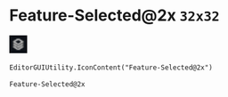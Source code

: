 # Feature-Selected@2x `32x32`
<img src="/img/Feature-Selected.png" width=32 height=32>

``` CSharp
EditorGUIUtility.IconContent("Feature-Selected@2x")
```
```
Feature-Selected@2x
```
